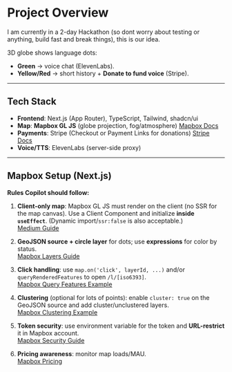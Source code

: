 # Project Overview

I am currently in a 2-day Hackathon (so dont worry about testing or anything, build fast and break things), this is our idea. 

3D globe shows language dots:

- **Green** → voice chat (ElevenLabs).
- **Yellow/Red** → short history + **Donate to fund voice** (Stripe).

---

## Tech Stack

- **Frontend**: Next.js (App Router), TypeScript, Tailwind, shadcn/ui
- **Map**: **Mapbox GL JS** (globe projection, fog/atmosphere) [Mapbox Docs](https://docs.mapbox.com/mapbox-gl-js/guides/globe/?utm_source=chatgpt.com)
- **Payments**: Stripe (Checkout or Payment Links for donations) [Stripe Docs](https://docs.stripe.com/payment-links?utm_source=chatgpt.com)
- **Voice/TTS**: ElevenLabs (server-side proxy)

---

## Mapbox Setup (Next.js)

**Rules Copilot should follow:**

1. **Client-only map**: Mapbox GL JS must render on the client (no SSR for the map canvas). Use a Client Component and initialize **inside `useEffect`**. (Dynamic import/`ssr:false` is also acceptable.)  
   [Medium Guide](https://medium.com/%40timothyde/making-next-js-and-mapbox-gl-js-get-along-a99608667e67?utm_source=chatgpt.com)

3. **GeoJSON source + circle layer** for dots; use **expressions** for color by status.  
   [Mapbox Layers Guide](https://docs.mapbox.com/mapbox-gl-js/guides/styles/work-with-layers/?utm_source=chatgpt.com)

4. **Click handling**: use `map.on('click', layerId, ...)` and/or `queryRenderedFeatures` to open `/l/[iso6393]`.  
   [Mapbox Query Features Example](https://docs.mapbox.com/mapbox-gl-js/example/queryrenderedfeatures/?utm_source=chatgpt.com)

5. **Clustering** (optional for lots of points): enable `cluster: true` on the GeoJSON source and add cluster/unclustered layers.  
   [Mapbox Clustering Example](https://docs.mapbox.com/mapbox-gl-js/example/cluster/?utm_source=chatgpt.com)

6. **Token security**: use environment variable for the token and **URL-restrict** it in Mapbox account.  
   [Mapbox Security Guide](https://docs.mapbox.com/help/troubleshooting/how-to-use-mapbox-securely/?utm_source=chatgpt.com)

7. **Pricing awareness**: monitor map loads/MAU.  
   [Mapbox Pricing](https://www.mapbox.com/pricing?utm_source=chatgpt.com)
